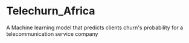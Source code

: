 # Telechurn_Africa
A Machine learning model that predicts clients churn's probability for a telecommunication service company
